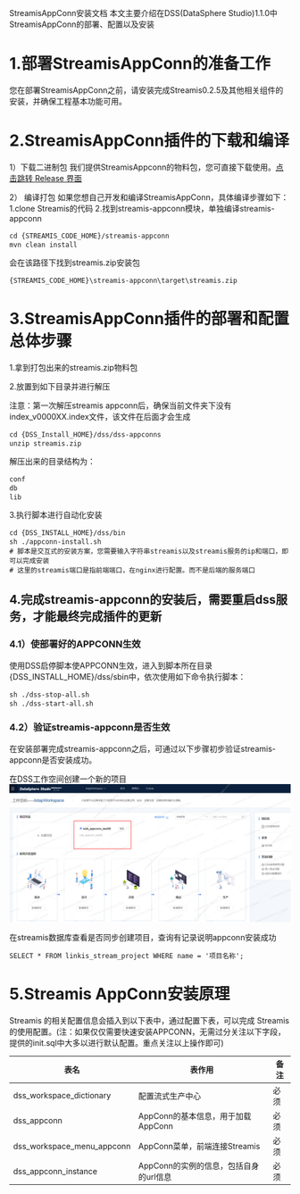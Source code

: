 StreamisAppConn安装文档 本文主要介绍在DSS(DataSphere Studio)1.1.0中StreamisAppConn的部署、配置以及安装

# 1.部署StreamisAppConn的准备工作
您在部署StreamisAppConn之前，请安装完成Streamis0.2.5及其他相关组件的安装，并确保工程基本功能可用。

# 2.StreamisAppConn插件的下载和编译
1）下载二进制包
我们提供StreamisAppconn的物料包，您可直接下载使用。[点击跳转 Release 界面](https://github.com/WeBankFinTech/Streamis/releases)

2） 编译打包
如果您想自己开发和编译StreamisAppConn，具体编译步骤如下： 1.clone Streamis的代码 2.找到streamis-appconn模块，单独编译streamis-appconn
```shell script
cd {STREAMIS_CODE_HOME}/streamis-appconn
mvn clean install
```
会在该路径下找到streamis.zip安装包
```shell script
{STREAMIS_CODE_HOME}\streamis-appconn\target\streamis.zip
```

# 3.StreamisAppConn插件的部署和配置总体步骤
 1.拿到打包出来的streamis.zip物料包

 2.放置到如下目录并进行解压

注意：第一次解压streamis appconn后，确保当前文件夹下没有index_v0000XX.index文件，该文件在后面才会生成
```shell script
cd {DSS_Install_HOME}/dss/dss-appconns
unzip streamis.zip
```
解压出来的目录结构为：
```shell script
conf
db
lib
```
 3.执行脚本进行自动化安装
 ```shell script
cd {DSS_INSTALL_HOME}/dss/bin
sh ./appconn-install.sh
# 脚本是交互式的安装方案，您需要输入字符串streamis以及streamis服务的ip和端口，即可以完成安装
# 这里的streamis端口是指前端端口，在nginx进行配置。而不是后端的服务端口
 ```

## 4.完成streamis-appconn的安装后，需要重启dss服务，才能最终完成插件的更新
### 4.1）使部署好的APPCONN生效
使用DSS启停脚本使APPCONN生效，进入到脚本所在目录{DSS_INSTALL_HOME}/dss/sbin中，依次使用如下命令执行脚本：
```shell script
sh ./dss-stop-all.sh
sh ./dss-start-all.sh
```
### 4.2）验证streamis-appconn是否生效
在安装部署完成streamis-appconn之后，可通过以下步骤初步验证streamis-appconn是否安装成功。

在DSS工作空间创建一个新的项目
![DSS工作空间Streamis项目](../../images/zh_CN/dss_streamis_project.png)

在streamis数据库查看是否同步创建项目，查询有记录说明appconn安装成功
```roomsql
SELECT * FROM linkis_stream_project WHERE name = '项目名称';
```

# 5.Streamis AppConn安装原理
Streamis 的相关配置信息会插入到以下表中，通过配置下表，可以完成 Streamis 的使用配置。(注：如果仅仅需要快速安装APPCONN，无需过分关注以下字段，提供的init.sql中大多以进行默认配置。重点关注以上操作即可)

|表名	            |表作用	                                  |备注    |
|-------------------|-----------------------------------------|------|
|dss_workspace_dictionary  |配置流式生产中心                  	|必须|
|dss_appconn	        |AppConn的基本信息，用于加载AppConn   	|必须|
|dss_workspace_menu_appconn  |AppConn菜单，前端连接Streamis	|必须|
|dss_appconn_instance	|AppConn的实例的信息，包括自身的url信息	|必须|

